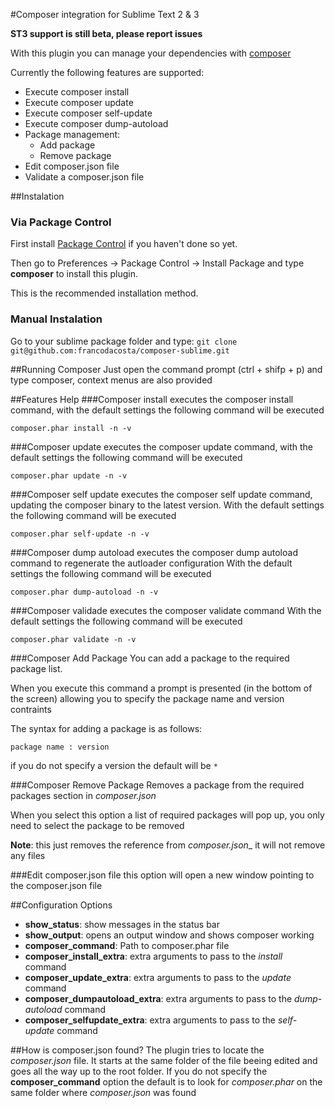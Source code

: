 #Composer integration for Sublime Text 2 & 3

__ST3 support is still beta, please report issues__

With this plugin you can manage your dependencies with [composer](http://www.getcomposer.org/)

Currently the following features are supported:
* Execute composer install
* Execute composer update
* Execute composer self-update
* Execute composer dump-autoload
* Package management:
  * Add package
  * Remove package
* Edit composer.json file
* Validate a composer.json file


##Instalation
### Via Package Control
First install [Package Control](http://wbond.net/sublime_packages/package_control/installation) if you haven't done so yet.

Then go to Preferences -> Package Control -> Install Package and type **composer** to install this plugin.

This is the recommended installation method.
### Manual Instalation
Go to your sublime package folder and type:
```git clone git@github.com:francodacosta/composer-sublime.git```

##Running Composer
Just open the command prompt (ctrl + shifp + p) and type composer, context menus are also provided

##Features Help
###Composer install
executes the composer install command, with the default settings the following command will be executed

```composer.phar install -n -v```

###Composer update
executes the composer update command, with the default settings the following command will be executed

```composer.phar update -n -v```

###Composer self update
executes the composer self update command, updating the composer binary to the latest version.
With the default settings the following command will be executed

```composer.phar self-update -n -v```

###Composer dump autoload
executes the composer dump autoload command to regenerate the autloader configuration
With the default settings the following command will be executed

```composer.phar dump-autoload -n -v```

###Composer validade
executes the composer validate command
With the default settings the following command will be executed

```composer.phar validate -n -v```

###Composer Add Package
You can add a package to the required package list.

When you execute this command a prompt is presented (in the bottom of the screen) allowing you to specify the package name and version contraints

The syntax for adding a package is as follows:

```package name : version```

if you do not specify a version the default will be ```*```

###Composer Remove Package
Removes a package from the required packages section in *composer.json*

When you select this option a list of required packages will pop up, you only need to select the package to be removed

__Note__: this just removes the reference from _composer.json__ it will not remove any files

###Edit composer.json file
this option will open a new window pointing to the composer.json file

##Configuration Options

* __show_status__: show messages in the status bar
* __show_output__: opens an output window and shows composer working
* __composer_command__:  Path to composer.phar file
* __composer_install_extra__: extra arguments to pass to the *install* command
* __composer_update_extra__: extra arguments to pass to the *update* command
* __composer_dumpautoload_extra__: extra arguments to pass to the *dump-autoload* command
* __composer_selfupdate_extra__: extra arguments to pass to the *self-update* command

##How is composer.json found?
The plugin tries to locate the *composer.json* file. It starts at the same folder of the file beeing edited and goes all the way up to the root folder.
If you do not specify the __composer_command__ option the default is to look for *composer.phar* on the same folder where *composer.json* was found
